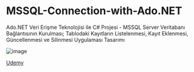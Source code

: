 # MSSQL-Connection-with-Ado.NET
Ado.NET Veri Erişme Teknolojisi ile C# Projesi - MSSQL Server Veritabanı Bağlantısının Kurulması; Tablodaki Kayıtların Listelenmesi, Kayıt Eklenmesi, Güncellenmesi ve Silinmesi Uygulaması Tasarımı

![image](https://github.com/aliylmztr/MiniATM/assets/123991935/3fa5e9fc-1204-4dc2-909d-299d60362699)

<a href="https://www.udemy.com/">Udemy </a>

